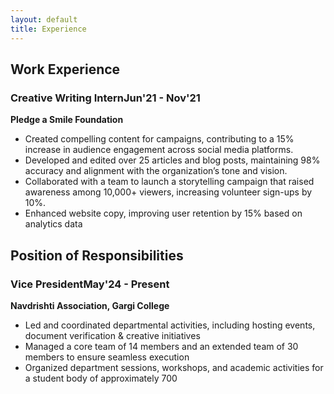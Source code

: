 ```yaml
---
layout: default
title: Experience
---
```


<div class="section">
    <h2>Work Experience</h2>
    <div class="project-card">
        <h3>Creative Writing Intern<span class="date">Jun'21 - Nov'21</span></h3>
        <p><strong>Pledge a Smile Foundation</strong><br>
        </p>
        <ul>
            <li>Created compelling content for campaigns, contributing to a 15% increase in audience engagement across social media platforms. </li>
            <li>Developed and edited over 25 articles and blog posts, maintaining 98% accuracy and alignment with the organization’s tone and vision.</li>
            <li>Collaborated with a team to launch a storytelling campaign that raised awareness among 10,000+ viewers, increasing volunteer sign-ups by 10%. </li>
            <li>Enhanced website copy, improving user retention by 15% based on analytics data</li>
        </ul>
    </div>
    <h2>Position of Responsibilities</h2>
    <div class="project-card">
        <h3>Vice President<span class="date">May'24 - Present</span></h3>
        <p><strong>Navdrishti Association, Gargi College</strong><br>
        </p>
        <ul>
            <li>Led and coordinated departmental activities, including hosting events, document verification & creative initiatives</li>
            <li>Managed a core team of 14 members and an extended team of 30 members to ensure seamless execution</li>
            <li>Organized department sessions, workshops, and academic activities for a student body of approximately 700</li>
        </ul>
    </div>
</div>
